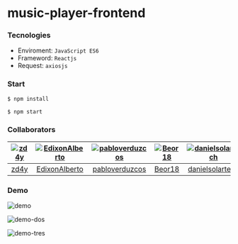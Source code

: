 # music-player-frontend

<!-- TODO: Add description -->

### Tecnologies

- Enviroment: `JavaScript ES6`
- Frameword: `Reactjs`
- Request: `axiosjs`

### Start

```sh
$ npm install

$ npm start
```

### Collaborators

[<img alt="zd4y" src="https://avatars3.githubusercontent.com/u/59004538?v=4&s=117 width=117">](https://github.com/zd4y) |[<img alt="EdixonAlberto" src="https://avatars0.githubusercontent.com/u/40126214?v=4&s=117 width=117">](https://github.com/EdixonAlberto) |[<img alt="pabloverduzcos" src="https://avatars2.githubusercontent.com/u/27602176?v=4&s=117 width=117">](https://github.com/pabloverduzcos) |[<img alt="Beor18" src="https://avatars3.githubusercontent.com/u/15000248?v=4&s=117 width=117">](https://github.com/Beor18) | [<img alt="danielsolartech" src="https://avatars0.githubusercontent.com/u/46469240?v=4&s=117 width=117">](https://github.com/danielsolartech) |[<img alt="PaoloTorregroza" src="https://avatars3.githubusercontent.com/u/29853181?v=4&s=117 width=117">](https://github.com/PaoloTorregroza) | [<img alt="leave20" src="https://avatars2.githubusercontent.com/u/48972563?v=4&s=117 width=117">](https://github.com/leave20) | [<img alt="AlexandroMunera" src="https://avatars1.githubusercontent.com/u/6957621?v=4&s=117 width=117">](https://github.com/AlexandroMunera) |
:---:|:---:|:---:|:---:|:---:|:---:|:---:|:---:|
[zd4y](https://github.com/zd4y)|[EdixonAlberto](https://github.com/EdixonAlberto)|[pabloverduzcos](https://github.com/pabloverduzcos)|[Beor18](https://github.com/Beor18)| [danielsolartech](https://github.com/danielsolartech)|[PaoloTorregroza](https://github.com/PaoloTorregroza)| [leave20](https://github.com/leave20)| [AlexandroMunera](https://github.com/AlexandroMunera)|


### Demo

![demo](https://i.ibb.co/7bm0jD1/Captura-de-pantalla-de-2020-06-13-23-16-08.png)

![demo-dos](https://i.ibb.co/S3RJhYJ/Captura-de-pantalla-de-2020-06-13-23-15-57.png)

![demo-tres](https://i.ibb.co/SwwbYv7/Captura-de-pantalla-de-2020-06-13-23-15-46.png)